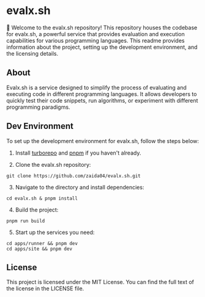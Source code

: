 # evalx.sh

:rocket: Welcome to the evalx.sh repository! This repository houses the codebase for evalx.sh, a powerful service that provides evaluation and execution capabilities for various programming languages. This readme provides information about the project, setting up the development environment, and the licensing details.

## About

Evalx.sh is a service designed to simplify the process of evaluating and executing code in different programming languages. It allows developers to quickly test their code snippets, run algorithms, or experiment with different programming paradigms.

## Dev Environment

To set up the development environment for evalx.sh, follow the steps below:

1. Install [turborepo](https://turborepo.dev/) and [pnpm](https://pnpm.js.org/) if you haven't already.

2. Clone the evalx.sh repository:
```shell
git clone https://github.com/zaida04/evalx.sh.git
```

3. Navigate to the directory and install dependencies:
```shell
cd evalx.sh & pnpm install
```

4. Build the project:
```shell
pnpm run build
```

5. Start up the services you need:
```shell
cd apps/runner && pnpm dev
cd apps/site && pnpm dev
```

## License
This project is licensed under the MIT License. You can find the full text of the license in the LICENSE file.